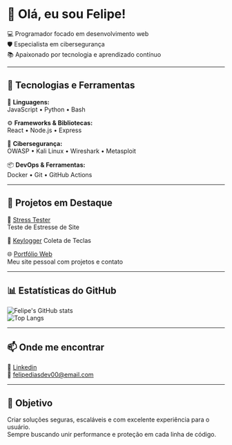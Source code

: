 # 👋 Olá, eu sou Felipe!

💻 Programador focado em desenvolvimento web  
🛡️ Especialista em cibersegurança  
📚 Apaixonado por tecnologia e aprendizado contínuo

---

## 🚀 Tecnologias e Ferramentas

🧠 **Linguagens:**  
JavaScript • Python • Bash

⚙️ **Frameworks & Bibliotecas:**  
React • Node.js • Express

🔐 **Cibersegurança:**  
OWASP • Kali Linux • Wireshark • Metasploit

📦 **DevOps & Ferramentas:**  
Docker • Git • GitHub Actions

---

## 📌 Projetos em Destaque

🔐 [Stress Tester](https://github.com/felipediasdev0/stress-tester)  
Teste de Estresse de Site

🧰 [Keylogger](https://github.com/felipediasdev0/keylogger) 
Coleta de Teclas

🌐 [Portfólio Web](https://github.com/felipediasdev0/portfolio)  
Meu site pessoal com projetos e contato

---

## 📊 Estatísticas do GitHub

![Felipe's GitHub stats](https://github-readme-stats.vercel.app/api?username=felipediasdev0&show_icons=true&theme=default)  
![Top Langs](https://github-readme-stats.vercel.app/api/top-langs/?username=felipediasdev0&layout=compact&theme=default)

---

## 📫 Onde me encontrar

🔗 [Linkedin](www.linkedin.com/in/felipediasdev00)  
📧 felipediasdev00@email.com 

---

## 🎯 Objetivo

Criar soluções seguras, escaláveis e com excelente experiência para o usuário.  
Sempre buscando unir performance e proteção em cada linha de código.
